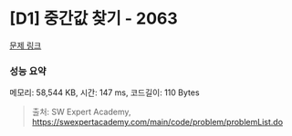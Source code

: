 # [D1] 중간값 찾기 - 2063 

[문제 링크](https://swexpertacademy.com/main/code/problem/problemDetail.do?contestProbId=AV5QPsXKA2UDFAUq) 

### 성능 요약

메모리: 58,544 KB, 시간: 147 ms, 코드길이: 110 Bytes



> 출처: SW Expert Academy, https://swexpertacademy.com/main/code/problem/problemList.do